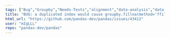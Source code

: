 ```yaml
---
tags: ["Bug","Groupby","Needs-Tests","alignment","data-analysis","data-science","flexible","pandas","python"]
title: "BUG: a duplicated index would cause groupby.fillna(method='ffill') a wrong result"
html_url: "https://github.com/pandas-dev/pandas/issues/43412"
user: "mIgLLL"
repo: "pandas-dev/pandas"
---
```


